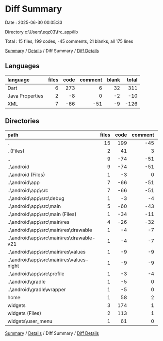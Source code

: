 # Diff Summary

Date : 2025-06-30 00:05:33

Directory c:\\Users\\eqz03\\frc_app\\lib

Total : 15 files,  199 codes, -45 comments, 21 blanks, all 175 lines

[Summary](results.md) / [Details](details.md) / Diff Summary / [Diff Details](diff-details.md)

## Languages
| language | files | code | comment | blank | total |
| :--- | ---: | ---: | ---: | ---: | ---: |
| Dart | 6 | 273 | 6 | 32 | 311 |
| Java Properties | 2 | -8 | 0 | -2 | -10 |
| XML | 7 | -66 | -51 | -9 | -126 |

## Directories
| path | files | code | comment | blank | total |
| :--- | ---: | ---: | ---: | ---: | ---: |
| . | 15 | 199 | -45 | 21 | 175 |
| . (Files) | 2 | 41 | 3 | 10 | 54 |
| .. | 9 | -74 | -51 | -11 | -136 |
| ..\\android | 9 | -74 | -51 | -11 | -136 |
| ..\\android (Files) | 1 | -3 | 0 | -1 | -4 |
| ..\\android\\app | 7 | -66 | -51 | -9 | -126 |
| ..\\android\\app\\src | 7 | -66 | -51 | -9 | -126 |
| ..\\android\\app\\src\\debug | 1 | -3 | -4 | -1 | -8 |
| ..\\android\\app\\src\\main | 5 | -60 | -43 | -7 | -110 |
| ..\\android\\app\\src\\main (Files) | 1 | -34 | -11 | -1 | -46 |
| ..\\android\\app\\src\\main\\res | 4 | -26 | -32 | -6 | -64 |
| ..\\android\\app\\src\\main\\res\\drawable | 1 | -4 | -7 | -2 | -13 |
| ..\\android\\app\\src\\main\\res\\drawable-v21 | 1 | -4 | -7 | -2 | -13 |
| ..\\android\\app\\src\\main\\res\\values | 1 | -9 | -9 | -1 | -19 |
| ..\\android\\app\\src\\main\\res\\values-night | 1 | -9 | -9 | -1 | -19 |
| ..\\android\\app\\src\\profile | 1 | -3 | -4 | -1 | -8 |
| ..\\android\\gradle | 1 | -5 | 0 | -1 | -6 |
| ..\\android\\gradle\\wrapper | 1 | -5 | 0 | -1 | -6 |
| home | 1 | 58 | 2 | 8 | 68 |
| widgets | 3 | 174 | 1 | 14 | 189 |
| widgets (Files) | 2 | 113 | 1 | 9 | 123 |
| widgets\\user_menu | 1 | 61 | 0 | 5 | 66 |

[Summary](results.md) / [Details](details.md) / Diff Summary / [Diff Details](diff-details.md)